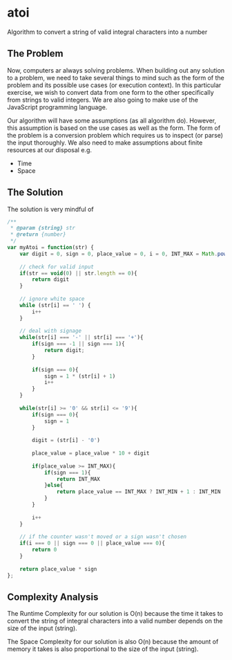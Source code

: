 # atoi
Algorithm to convert a string of valid integral characters into a number

## The Problem
Now, computers ar always solving problems. When building out any solution to a problem, we need to take several things to mind such as the form of the problem and its possible use cases (or execution context). In this particular exercise, we wish to convert data from one form to the other specifically from strings to valid integers. We are also going to make use of the JavaScript programming language.

Our algorithm will have some assumptions (as all algorithm do). However, this assumption is based on the use cases as well as the form. The form of the problem is a conversion problem which requires us to inspect (or parse) the input thoroughly. We also need to make assumptions about finite resources at our disposal e.g.

- Time
- Space



## The Solution

The solution is very mindful of 
```js
/**
 * @param {string} str
 * @return {number}
 */
var myAtoi = function(str) {
    var digit = 0, sign = 0, place_value = 0, i = 0, INT_MAX = Math.pow(2, 31) - 1, INT_MIN = Math.pow(-2, 31);
    
    // check for valid input
    if(str == void(0) || str.length == 0){
        return digit
    }
    
    // ignore white space
    while (str[i] == ' ') { 
        i++
    } 
    
    // deal with signage
    while(str[i] === '-' || str[i] === '+'){
        if(sign === -1 || sign === 1){
            return digit;
        }
        
        if(sign === 0){
            sign = 1 * (str[i] + 1)
            i++
        }
    }
    
    while(str[i] >= '0' && str[i] <= '9'){
        if(sign === 0){
            sign = 1
        }
        
        digit = (str[i] - '0')
        
        place_value = place_value * 10 + digit
        
        if(place_value >= INT_MAX){
            if(sign === 1){
                return INT_MAX
            }else{
                return place_value == INT_MAX ? INT_MIN + 1 : INT_MIN
            }
        }
        
        i++
    }
    
    // if the counter wasn't moved or a sign wasn't chosen
    if(i === 0 || sign === 0 || place_value === 0){
        return 0
    }
    
    return place_value * sign
};

```

## Complexity Analysis
The Runtime Complexity for our solution is O(n) because the time it takes to convert the string of integral characters into a valid number depends on the size of the input (string).

The Space Complexity for our solution is also O(n) because the amount of memory it takes is also proportional to the size of the input (string).
